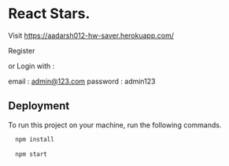
# React Stars.

Visit https://aadarsh012-hw-saver.herokuapp.com/

Register

or Login with : 

email : admin@123.com 
password : admin123


## Deployment

To run this project on your machine, run the following commands.

```bash
  npm install
  
  npm start
```

